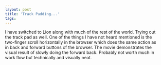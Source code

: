 ```yaml
---
layout: post
title: 'Track Padding...'
tags: 
---
```


I have switched to Lion along with much of the rest of the world. Trying
out the track pad as well. One of the things I have not heard mentioned is the
two-finger scroll horizontally in the browser which does the same action as in
back and forward buttons of the browser. The movie demonstrates the visual
result of slowly doing the forward  back. Probably not worth much in work flow
but technically and visually neat.

